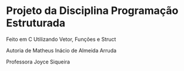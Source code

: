 # Projeto da Disciplina Programação Estruturada

Feito em C Utilizando Vetor, Funções e Struct

Autoria de Matheus Inácio de Almeida Arruda

Professora Joyce Siqueira
